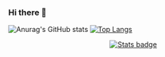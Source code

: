 ### Hi there 👋


![Anurag's GitHub stats](https://github-readme-stats.vercel.app/api?username=ELIESSR&show_icons=true&theme=radical)
[![Top Langs](https://github-readme-stats.vercel.app/api/top-langs/?username=ELIESSR&layout=donut)](https://github.com/anuraghazra/github-readme-stats)

<div align="center">
	<a width="100%"> 


      
<div align="center">
	<a href="https://platzi.com/p/LMNTdev/">
		<img src="https://github-profile-summary-cards.vercel.app/api/cards/profile-details?username=ELIESSR&bg_color=0D1117&theme=dark" alt="Stats badge"/>
	</a>
</div>

<!--
**ELIESSR/ELIESSR** is a ✨ _special_ ✨ repository because its `README.md` (this file) appears on your GitHub profile.

Here are some ideas to get you started:

- 🔭 I’m currently working on ...
- 🌱 I’m currently learning ...
- 👯 I’m looking to collaborate on ...
- 🤔 I’m looking for help with ...
- 💬 Ask me about ...
- 📫 How to reach me: ...
- 😄 Pronouns: ...
- ⚡ Fun fact: ...
-->
